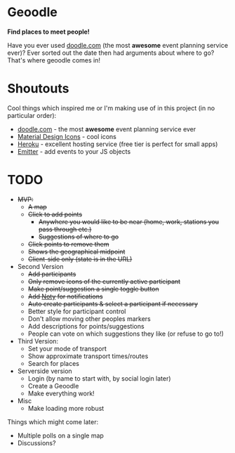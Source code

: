 # Geoodle

**Find places to meet people!**

Have you ever used [doodle.com](https://doodle.com) (the most **awesome** event planning service ever)? Ever sorted out the date then had arguments about where to go? That's where geoodle comes in!


# Shoutouts

Cool things which inspired me or I'm making use of in this project (in no particular order):
* [doodle.com](https://doodle.com) - the most **awesome** event planning service ever
* [Material Design Icons](https://material.io/icons/) - cool icons
* [Heroku](https://heroku.com) - excellent hosting service (free tier is perfect for small apps)
* [Emitter](https://github.com/component/emitter) - add events to your JS objects


# TODO

* ~~MVP:~~
  * ~~A map~~
  * ~~Click to add points~~
    * ~~Anywhere you would like to be near (home, work, stations you pass through etc.)~~
    * ~~Suggestions of where to go~~
  * ~~Click points to remove them~~
  * ~~Shows the geographical midpoint~~
  * ~~Client-side only (state is in the URL)~~
* Second Version
  * ~~Add participants~~
  * ~~Only remove icons of the currently active participant~~
  * ~~Make point/suggestion a single toggle button~~
  * ~~Add [Noty](http://ned.im/noty/) for notifications~~
  * ~~Auto create participants & select a participant if necessary~~
  * Better style for participant control
  * Don't allow moving other peoples markers
  * Add descriptions for points/suggestions
  * People can vote on which suggestions they like (or refuse to go to!)
* Third Version:
  * Set your mode of transport
  * Show approximate transport times/routes
  * Search for places
* Serverside version
  * Login (by name to start with, by social login later)
  * Create a Geoodle
  * Make everything work!
* Misc
  * Make loading more robust


Things which might come later:

* Multiple polls on a single map
* Discussions?
